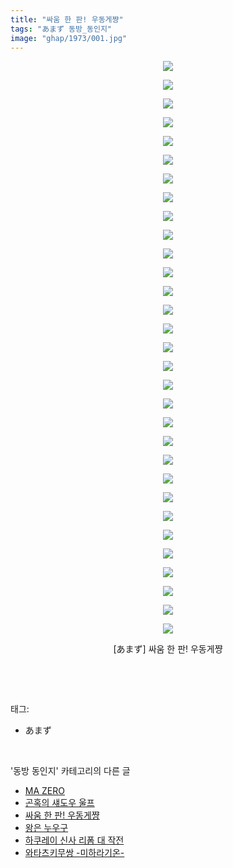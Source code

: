 ```yaml
---
title: "싸움 한 판! 우동게쨩"
tags: "あまず 동방_동인지"
image: "ghap/1973/001.jpg"
---
```

<div class="article">
<p style="text-align: center; clear: none; float: none;"><img src="{{ site.nasurl }}/ghap/1973/001.jpg"/></p>
<p style="text-align: center; clear: none; float: none;"><img src="{{ site.nasurl }}/ghap/1973/002.jpg"/></p>
<p style="text-align: center; clear: none; float: none;"><img src="{{ site.nasurl }}/ghap/1973/003.jpg"/></p>
<p style="text-align: center; clear: none; float: none;"><img src="{{ site.nasurl }}/ghap/1973/004.jpg"/></p>
<p style="text-align: center; clear: none; float: none;"><img src="{{ site.nasurl }}/ghap/1973/005.jpg"/></p>
<p style="text-align: center; clear: none; float: none;"><img src="{{ site.nasurl }}/ghap/1973/006.jpg"/></p>
<p style="text-align: center; clear: none; float: none;"><img src="{{ site.nasurl }}/ghap/1973/007.jpg"/></p>
<p style="text-align: center; clear: none; float: none;"><img src="{{ site.nasurl }}/ghap/1973/008.jpg"/></p>
<p style="text-align: center; clear: none; float: none;"><img src="{{ site.nasurl }}/ghap/1973/009.jpg"/></p>
<p style="text-align: center; clear: none; float: none;"><img src="{{ site.nasurl }}/ghap/1973/010.jpg"/></p>
<p style="text-align: center; clear: none; float: none;"><img src="{{ site.nasurl }}/ghap/1973/011.jpg"/></p>
<p style="text-align: center; clear: none; float: none;"><img src="{{ site.nasurl }}/ghap/1973/012.jpg"/></p>
<p style="text-align: center; clear: none; float: none;"><img src="{{ site.nasurl }}/ghap/1973/013.jpg"/></p>
<p style="text-align: center; clear: none; float: none;"><img src="{{ site.nasurl }}/ghap/1973/014.jpg"/></p>
<p style="text-align: center; clear: none; float: none;"><img src="{{ site.nasurl }}/ghap/1973/015.jpg"/></p>
<p style="text-align: center; clear: none; float: none;"><img src="{{ site.nasurl }}/ghap/1973/016.jpg"/></p>
<p style="text-align: center; clear: none; float: none;"><img src="{{ site.nasurl }}/ghap/1973/017.jpg"/></p>
<p style="text-align: center; clear: none; float: none;"><img src="{{ site.nasurl }}/ghap/1973/018.jpg"/></p>
<p style="text-align: center; clear: none; float: none;"><img src="{{ site.nasurl }}/ghap/1973/019.jpg"/></p>
<p style="text-align: center; clear: none; float: none;"><img src="{{ site.nasurl }}/ghap/1973/020.jpg"/></p>
<p style="text-align: center; clear: none; float: none;"><img src="{{ site.nasurl }}/ghap/1973/021.jpg"/></p>
<p style="text-align: center; clear: none; float: none;"><img src="{{ site.nasurl }}/ghap/1973/022.jpg"/></p>
<p style="text-align: center; clear: none; float: none;"><img src="{{ site.nasurl }}/ghap/1973/023.jpg"/></p>
<p style="text-align: center; clear: none; float: none;"><img src="{{ site.nasurl }}/ghap/1973/024.jpg"/></p>
<p style="text-align: center; clear: none; float: none;"><img src="{{ site.nasurl }}/ghap/1973/025.jpg"/></p>
<p style="text-align: center; clear: none; float: none;"><img src="{{ site.nasurl }}/ghap/1973/026.jpg"/></p>
<p style="text-align: center; clear: none; float: none;"><img src="{{ site.nasurl }}/ghap/1973/027.jpg"/></p>
<p style="text-align: center; clear: none; float: none;"><img src="{{ site.nasurl }}/ghap/1973/028.jpg"/></p>
<p style="text-align: center; clear: none; float: none;"><img src="{{ site.nasurl }}/ghap/1973/029.jpg"/></p>
<p style="text-align: center; clear: none; float: none;"><img src="{{ site.nasurl }}/ghap/1973/030.jpg"/></p>
<p style="text-align: center; clear: none; float: none;"><img src="{{ site.nasurl }}/ghap/1973/031.jpg"/></p>
<p style="text-align: center; clear: none; float: none;">[あまず] 싸움 한 판! 우동게쨩</p>
<p><br/></p>
</div><br/>
<div class="tagTrail">
<p>태그: </p>
<ul>
<li>あまず</li>
</ul>
</div><br/>
<div class="another">
<p>'동방 동인지' 카테고리의 다른 글</p>
<ul>
<li><a href="/2016-09-03-ghap_1976">MA ZERO</a></li>
<li><a href="/2016-09-03-ghap_1975">곤혹의 섀도우 울프</a></li>
<li><a href="/2016-09-03-ghap_1973">싸움 한 판! 우동게쨩</a></li>
<li><a href="/2016-09-03-ghap_1972">왕은 누우구</a></li>
<li><a href="/2016-09-03-ghap_1971">하쿠레이 신사 리폼 대 작전</a></li>
<li><a href="/2016-09-03-ghap_1970">와타츠키무쌍 -미하라기온-</a></li>
</ul>
</div><br/>
<div class="cb_module cb_fluid">
<div class="cb_wrt cb_profile">
</div><!-- commentList close -->
</div><br/>
